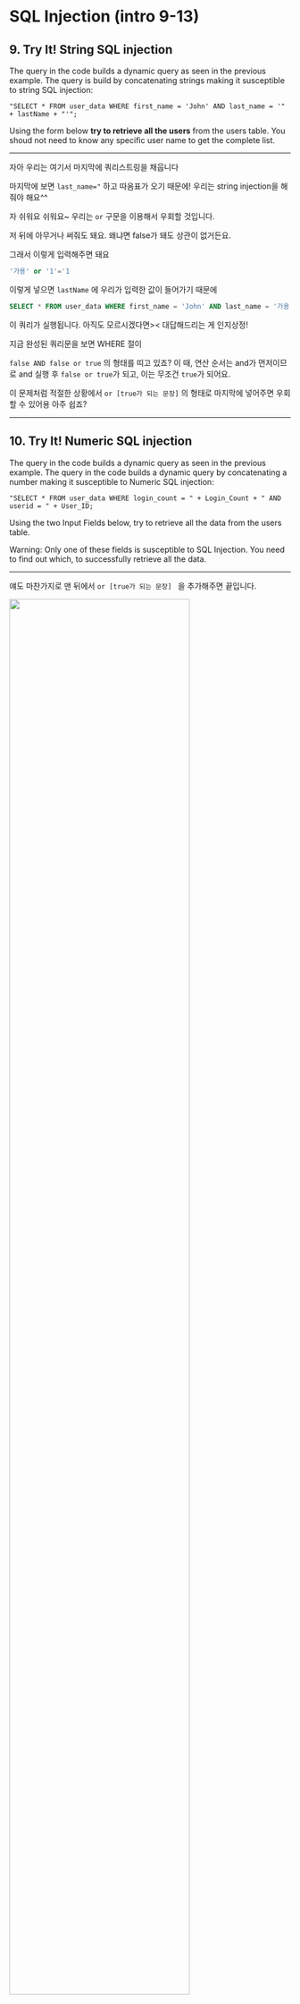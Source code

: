 # SQL Injection (intro 9-13)

## 9. Try It! String SQL injection

The query in the code builds a dynamic query as seen in the previous example. The query is build by concatenating strings making it susceptible to string SQL injection:

```
"SELECT * FROM user_data WHERE first_name = 'John' AND last_name = '" + lastName + "'";
```

Using the form below **try to retrieve all the users** from the users table. You shoud not need to know any specific user name to get the complete list.

------

자아 우리는 여기서 마지막에 쿼리스트링을 채웁니다

마지막에 보면 `last_name="` 하고 따옴표가 오기 때문에! 우리는 string injection을 해줘야 해요^^

자 쉬워요 쉬워요~ 우리는 `or` 구문을 이용해서 우회할 것입니다.

저 뒤에 아무거나 써줘도 돼요. 왜냐면  false가 돼도 상관이 없거든요.

그래서 이렇게 입력해주면 돼요

```sql
'가용' or '1'='1
```

이렇게 넣으면 `lastName` 에 우리가 입력한 값이 들어가기 때문에 

```sql
SELECT * FROM user_data WHERE first_name = 'John' AND last_name = '가용' or '1'='1'
```

이 쿼리가 실행됩니다. 아직도 모르시겠다면>< 대답해드리는 게 인지상정!

지금 완성된 쿼리문을 보면 WHERE 절이

`false AND false or true` 의 형태를 띠고 있죠? 이 때, 연산 순서는 and가 먼저이므로 and 실행 후 `false or true`가 되고, 이는 무조건 `true`가 되어요.

이 문제처럼 적절한 상황에서  `or [true가 되는 문장]` 의 형태로 마지막에 넣어주면 우회할 수 있어용 아주 쉽죠?

------

## 10. Try It! Numeric SQL injection

The query in the code builds a dynamic query as seen in the previous example. The query in the code builds a dynamic query by concatenating a number making it susceptible to Numeric SQL injection:

```
"SELECT * FROM user_data WHERE login_count = " + Login_Count + " AND userid = " + User_ID;
```

Using the two Input Fields below, try to retrieve all the data from the users table.

Warning: Only one of these fields is susceptible to SQL Injection. You need to find out which, to successfully retrieve all the data.

------

얘도 마찬가지로 맨 뒤에서 `or [true가 되는 문장] ` 을 추가해주면 끝입니다.

<img src="./img/sqliIntro9-1.png" width="80%">

<img src="./img/sqliIntro9-2.png" width="80%">

이런 식으로 하면 끝납니다요.

------

## Compromising confidentiality with String SQL infection

If a system is vulnerable to SQL infections, aspects of that system's CIA triad can be easily compromised. In the following three lessons you will learn how to compromise each aspect of the CIA triad using techniques like *SQL string injections* or *query chaining*.

In this lesson we will look at confidentiality. Confidentiality can be easily compromised by an attacker using SQL injection to read sensitive data from a database.

------

### It is your turn!

You are an employee named John **Smith**. The company has an internal system that allows all employees to see their own internal data - like the department they work in and their salary.

The system requires the employees to use a unige authentication TAN to view their data.

Your current TAN is **3SL99A**.

Since you alwqys have the urge to be the most earning employee, you want to exploit the system and instead of viewing your own internal data, *you want to take a look at the data of all your colleagues* to check their current salries.

You already found out that the query performing your request looks like this:

```
"SELECT * FROM employees WHERE last_name = '" + name + "' AND auth_tan = '" + auth_tan + "'";
```

String injection을 하기 위해서는 싱글쿼터를 쓰면 돼요. 여기서는 별다른 필터링이 적용되지 않으니까 신경쓰지 않아도 돼요.

지금 우리의 입력이 보내지는 칸은 이렇게 생겼어요.

<img src="./img/sqliIntroString1.png" width="80%">

우선 injection말고 그냥 정상적으로 내 이름과 TAN을 입력하면

<img src="./img/sqliIntroString2.png" width="80%">

내 계정 정보만 나오기 때문에 다시하라고 뜨네요.

이제 sqli를 하면 되겠죠. 우선 name에는 그냥 아무거나 쓰고 TAN에서 string injection을 하면 돼요.

<img src="./img/sqliIntroString3.png" width="80%">

sql문을 보면 싱글쿼터로 TAN이 감싸져있기 때문에 그걸 해결해주기 위해 처음에는 닫아주고, 마지막에는 저절로 닫히도록 열어준 상태로 넣어주면 됩니다.

그러면 저 쿼리문에 들어갔을 때는 `auth_tan = '1' or '0' = '0';` 이렇게 돼서 쿼리를 실행하면 모든 데이터를 보여주는 겁니다.

------

## Compromising Integrity with Query chaining

After compromising the confidentiality of data in the previous lesson, this time we are gonna compromise the **integrity** of data by using SQL **query chaining**.

The integrity of any data can be compromised, if an attacker per example changes information that he should not even be able to access.

### What is SQL query chaining?

Query chaining is exactly what it sounds like. When query chaining, you try to append one or more queries to the end of the actual query. You can do this by using the ; metacharacter which marks the end of a query and that way allows to start another one right after it within the same line.

### It is your turn!

You just found out that Tobi and Bob both seem to earn more money than you! Of course you cannot leavve it at that.

Better go and *change your own salary so you ar earning the most!*

Remember: Your name is John **Smith** and your current TAN is **3SL99A**.

일단 사람들이 돈을 얼마나 받는지 알아야겠쥬. 그래서 모든 데이터를 보기 위해 지금까지 썼던 sqli를 이용하면 됩니다. 저는 numeric injection을 썼어요. 근데 형태가 안주어져서 아무렇게나 했는데 결과 보니까 select절인 거 같아요.

<img src="./img/sqliIntroUpdate1.png" width="80%">

정보가 나왔네요. 근데 정말 Smith가 돈을 제일 조금 받네요. 그럼 이제 바꿔봅시다

이제 우리는 정보를 수정 (UPDATE) 해야겠죠?

그 전에 update절의 기본 구조부터 간단히 살펴보고 갑시다.

```sql
UPDATE [테이블명] SET [컬럼명] = [원하는 컬럼값] WHERE [조건];
```

그래서 저는 Employee Name에 이렇게 입력했어요.

```
1'; UPDATE EMPLOYEES SET SALARY = 90000 WHERE LAST_NAME = 'Smith';--
```

 우선 싱글쿼터로 열려있는걸 `1'`로 닫아주고 문장을 끝내주는 `;` 세미콜론을 쓴 후 update절을 썼어요. 그리고 마지막에는 주석처리를 해주었습니다. TAN에는 아무거나 써도 돼요.

결과는

<img src="./img/sqliIntroUpdate3.png" width="80%">

쨘~~! 이제 내가 짱이야!

------

## Compromising Avaliability

After successfully compromising confidentiality and integrity in the previous lessons, we now are going to compromise the third element of the CIA triad: **abailability**.

There are many different ways to violate vailability. If an account is deleted or the password gets changed, the actual owner cannot access it anymore. Attackers could also try to delete parts of the databse making it useless or even dropping the whole database. Another way to compromise availablity would be to per example revoke access-rights from admins or any other users, so that nobody gets access to the database.

### It is your turn!

Now you are the top earner in you company. But do you see that? There seems to be a **access_log** table, where all your actitons have been logged to!

Better go and *delete it* completely before anyone notices. 

------

검색이라는 거는 like연산자가 사용돼야한다. 검색한 키워드를 **포함**하는 것들을 봐야하기 때문.

```sql
SELECT * FROM ACCESS_LOG WHERE ACTION LIKE '%[검색어]%';
```

이런식으로 하면 ACTION이 검색어를 포함하는 data들을 출력할 수 있는 것이다.

저 검색어에 우리가 입력하는 게 들어가니까

우리는 `query chaining` 을 이용하면 된다!

문제에서 테이블을 지우라고 했으니까 우리는 `DROP` 절을 사용하면 된다.

```sql
DROP TABLE ACCESS_LOG--
```

이렇게 하면 access_log 테이블이 아예 지워진다! 끝~

